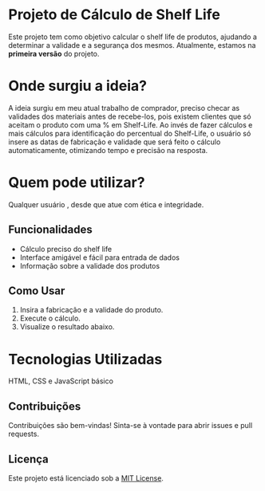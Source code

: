 # Projeto de Cálculo de Shelf Life

Este projeto tem como objetivo calcular o shelf life de produtos, ajudando a determinar a validade e a segurança dos mesmos. Atualmente, estamos na **primeira versão** do projeto.

# Onde surgiu a ideia?
A ideia surgiu em meu atual trabalho de comprador, preciso checar as validades dos materiais antes de recebe-los, pois existem clientes que só aceitam o produto com uma % em Shelf-Life.
Ao invés de fazer cálculos e mais cálculos para identificação do percentual do Shelf-Life, o usuário só insere as datas de fabricação e validade que será feito o cálculo automaticamente, otimizando tempo e precisão na resposta.

# Quem pode utilizar?
Qualquer usuário , desde que atue com ética e integridade.

## Funcionalidades

- Cálculo preciso do shelf life
- Interface amigável e fácil para entrada de dados
- Informação sobre a validade dos produtos

## Como Usar

1. Insira a fabricação e a validade do produto.
2. Execute o cálculo.
3. Visualize o resultado abaixo.

# Tecnologias Utilizadas
HTML, CSS e JavaScript básico

## Contribuições

Contribuições são bem-vindas! Sinta-se à vontade para abrir issues e pull requests.

## Licença

Este projeto está licenciado sob a [MIT License](LICENSE).

